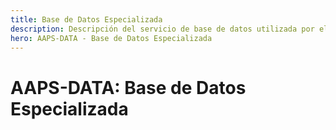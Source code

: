 ```yaml
---
title: Base de Datos Especializada
description: Descripción del servicio de base de datos utilizada por el servicio de acceso programático.
hero: AAPS-DATA - Base de Datos Especializada
---
```


# AAPS-DATA: Base de Datos Especializada 
